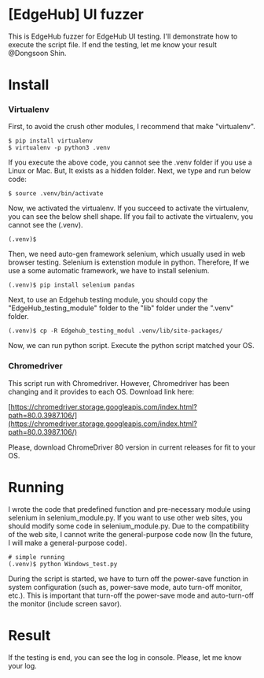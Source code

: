 # [EdgeHub] UI fuzzer

This is EdgeHub fuzzer for EdgeHub UI testing. I'll demonstrate how to execute the script file. If end the testing, let me know your result @Dongsoon Shin. 

# Install

### Virtualenv

First, to avoid the crush other modules, I recommend that make "virtualenv".

    $ pip install virtualenv
    $ virtualenv -p python3 .venv

If you execute the above code, you cannot see the .venv folder if you use a Linux or Mac. But, It exists as a hidden folder. Next, we type and run below code:

    $ source .venv/bin/activate

Now, we activated the virtualenv. If you succeed to activate the virtualenv, you can see the below shell shape. IIf you fail to activate the virtualenv, you cannot see the (.venv).

    (.venv)$

Then, we need auto-gen framework selenium, which usually used in web browser testing. Selenium is extenstion module in python. Therefore, If we use a some automatic framework, we have to install selenium.

    (.venv)$ pip install selenium pandas

Next, to use an Edgehub testing module, you should copy the "EdgeHub_testing_module" folder to the "lib" folder under the ".venv" folder.

    (.venv)$ cp -R Edgehub_testing_modul .venv/lib/site-packages/

Now, we can run python script. Execute the python script matched your OS.

### Chromedriver

This script run with Chromedriver. However, Chromedriver has been changing and it provides to each OS. Download link here:

[https://chromedriver.storage.googleapis.com/index.html?path=80.0.3987.106/](https://chromedriver.storage.googleapis.com/index.html?path=80.0.3987.106/)

Please, download ChromeDriver 80 version in current releases for fit to your OS.

# Running

I wrote the code that predefined function and pre-necessary module using selenium in selenium_module.py. If you want to use other web sites, you should modify some code in selenium_module.py. Due to the compatibility of the web site, I cannot write the general-purpose code now (In the future, I will make a general-purpose code).

    # simple running
    (.venv)$ python Windows_test.py

During the script is started, we have to turn off the power-save function in system configuration (such as, power-save mode, auto turn-off monitor, etc.). This is important that turn-off the power-save mode and auto-turn-off the monitor (include screen savor). 

# Result

If the testing is end, you can see the log in console. Please, let me know your log.
